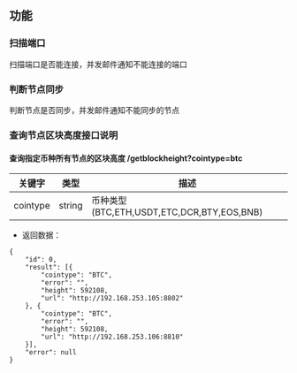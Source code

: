 ## 功能

### 扫描端口
扫描端口是否能连接，并发邮件通知不能连接的端口

### 判断节点同步
判断节点是否同步，并发邮件通知不能同步的节点

### 查询节点区块高度接口说明
#### 查询指定币种所有节点的区块高度 /getblockheight?cointype=btc
|关键字|类型|描述|
|---|---|---|
|cointype|string|币种类型(BTC,ETH,USDT,ETC,DCR,BTY,EOS,BNB)|
* 返回数据：
```
{
	"id": 0,
	"result": [{
		"cointype": "BTC",
		"error": "",
		"height": 592108,
		"url": "http://192.168.253.105:8802"
	}, {
		"cointype": "BTC",
		"error": "",
		"height": 592108,
		"url": "http://192.168.253.106:8810"
	}],
	"error": null
}
```